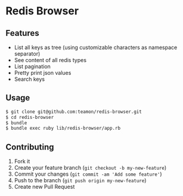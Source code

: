 # Redis Browser

## Features

* List all keys as tree (using customizable characters as namespace separator)
* See content of all redis types
* List pagination
* Pretty print json values
* Search keys


## Usage

```bash
$ git clone git@github.com:teamon/redis-browser.git
$ cd redis-browser
$ bundle
$ bundle exec ruby lib/redis-browser/app.rb
```

## Contributing

1. Fork it
2. Create your feature branch (`git checkout -b my-new-feature`)
3. Commit your changes (`git commit -am 'Add some feature'`)
4. Push to the branch (`git push origin my-new-feature`)
5. Create new Pull Request
